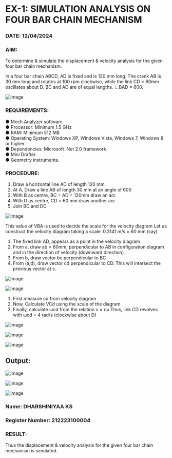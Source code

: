 # EX-1: SIMULATION ANALYSIS ON FOUR BAR CHAIN MECHANISM

### DATE: 12/04/2024
### AIM:
 To determine & simulate the displacement & velocity analysis for the given four bar chain mechanism. 

 In a four bar chain ABCD, AD is fixed and is 120 mm long. The crank AB is 30 mm long and rotates at 100 rpm clockwise, while the link CD = 60mm oscillates about D. BC and AD are of equal lengths. ∟BAD = 600.

![image](https://github.com/Sellakumar1987/Ex.-No.-1.-SIMULATION-ANALYSIS-ON-FOUR-BAR-CHAIN-MECHANISM/assets/113594316/03952954-387e-4fd3-a1a0-a8dd4b82ae07)

### REQUIREMENTS:
  ●	Mech Analyzer software.<br>
  ●	Processor: Minimum 1.5 GHz<br>
  ●	RAM: Minimum 512 MB<br>
  ●	Operating System: Windows XP, Windows Vista, Windows 7, Windows 8 or higher.<br>
  ●	Dependencies: Microsoft .Net 2.0 framework<br>
  ●	Mini Drafter.<br>
  ●	Geometry instruments.<br>

### PROCEDURE:
   1. Draw a horizontal line AD of length 120 mm. 
   2. At A, Draw a line AB of length 30 mm at an angle of 600 
   3. With B as centre, BC = AD = 120mm draw an arc 
   4. With D as centre, CD = 60 mm draw another arc 
   5. Join BC and DC 

![image](https://github.com/Sellakumar1987/Ex.-No.-1.-SIMULATION-ANALYSIS-ON-FOUR-BAR-CHAIN-MECHANISM/assets/113594316/a99fb530-e8df-49bf-9b2c-d537ff992534)

   This value of VBA is used to decide the scale for the velocity diagram 
   Let us construct the velocity diagram taking a scale: 
   0.3141 m/s = 60 mm (say) 
   1. The fixed link AD, appears as a point in the velocity diagram
   2. From a, draw ab = 60mm, perpendicular to AB in configuration diagram and in the direction of velocity (downward direction) 
   3. From b, draw vector bc perpendicular to BC
   4. From (a,d), draw vector cd perpendicular to CD. This will intersect the previous vector at c.  

![image](https://github.com/Sellakumar1987/Ex.-No.-1.-SIMULATION-ANALYSIS-ON-FOUR-BAR-CHAIN-MECHANISM/assets/113594316/76094ae8-a8af-48f3-b2c4-472ab800cc8e)

![image](https://github.com/Sellakumar1987/Ex.-No.-1.-SIMULATION-ANALYSIS-ON-FOUR-BAR-CHAIN-MECHANISM/assets/113594316/cb44fabe-6e16-4550-a2ec-4ee0f4cb6774)

   1. First measure cd from velocity diagram  
   2. Now, Calculate VCd using the scale of the diagram 
   3. Finally, calculate ωcd from the relation v = rω 
   Thus, link CD revolves with ωcd = 4 rad/s (clockwise about D) 

![image](https://github.com/Sellakumar1987/Ex.-No.-1.-SIMULATION-ANALYSIS-ON-FOUR-BAR-CHAIN-MECHANISM/assets/113594316/97627fa4-0d38-412c-8745-082bd7b85299)

![image](https://github.com/Sellakumar1987/Ex.-No.-1.-SIMULATION-ANALYSIS-ON-FOUR-BAR-CHAIN-MECHANISM/assets/113594316/15f7e50d-486d-46d0-bed0-8f51b36e7396)

![image](https://github.com/Sellakumar1987/Ex.-No.-1.-SIMULATION-ANALYSIS-ON-FOUR-BAR-CHAIN-MECHANISM/assets/113594316/b01469ff-cb80-4ca6-a6ef-ae521ee9b717)


## Output:
![image](https://github.com/22002102/Ex.-No.-1.-SIMULATION-ANALYSIS-ON-FOUR-BAR-CHAIN-MECHANISM/assets/119091638/98c37e71-3f56-4134-86b2-dee19835416b)

![image](https://github.com/22002102/Ex.-No.-1.-SIMULATION-ANALYSIS-ON-FOUR-BAR-CHAIN-MECHANISM/assets/119091638/dbf2d85a-bacd-4d58-a999-26ffa3c33ac4)

![image](https://github.com/22002102/Ex.-No.-1.-SIMULATION-ANALYSIS-ON-FOUR-BAR-CHAIN-MECHANISM/assets/119091638/acf773e6-3257-4f68-9860-dfac859527ea)

### Name: DHARSHINIYAA KS
### Register Number: 212223100004 

### RESULT:
  Thus the displacement & velocity analysis for the given four bar chain mechanism is simulated.
